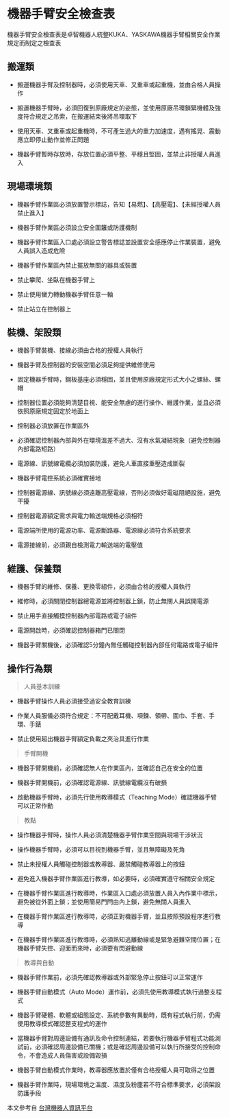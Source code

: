 # 機器手臂安全檢查表

機器手臂安全檢查表是卓智機器人統整KUKA、YASKAWA機器手臂相關安全作業規定而制定之檢查表

## 搬運類

* 搬運機器手臂及控制器時，必須使用天車、叉重車或起重機，並由合格人員操作

* 搬運機器手臂時，必須回復到原廠規定的姿態，並使用原廠吊環鎖緊機體及強度符合規定之吊索，在搬運結束後將吊環取下

* 使用天車、叉重車或起重機時，不可產生過大的重力加速度，遇有搖晃、震動應立即停止動作並修正問題

* 機器手臂暫時存放時，存放位置必須平整、平穩且堅固，並禁止非授權人員進入

## 現場環境類

* 機器手臂作業區必須放置警示標誌，告知【易燃】、【高壓電】、【未經授權人員禁止進入】

* 機器手臂作業區必須設立安全圍籬或防護機制

* 機器手臂作業區入口處必須設立警告標誌並設置安全感應停止作業裝置，避免人員誤入造成危險

* 機器手臂作業區內禁止擺放無關的器具或裝置

* 禁止攀爬、坐臥在機器手臂上

* 禁止使用蠻力轉動機器手臂任意一軸

* 禁止站立在控制器上

## 裝機、架設類

* 機器手臂裝機、接線必須由合格的授權人員執行

* 機器手臂及控制器的安裝空間必須足夠提供維修使用

* 固定機器手臂時，鋼板基座必須穩固，並且使用原廠規定形式大小之螺絲、螺帽

* 控制器位置必須能夠清楚目視、能安全無慮的進行操作、維護作業，並且必須依照原廠規定固定於地面上

* 控制器必須放置在作業區外

* 必須確認控制器內部與外在環境溫差不過大、沒有水氣凝結現象（避免控制器內部電路短路）

* 電源線、訊號線電纜必須加裝防護，避免人車直接重壓造成斷裂

* 機器手臂電控系統必須確實接地

* 控制器電源線、訊號線必須遠離高壓電線，否則必須做好電磁阻絕設施，避免干擾

* 控制器電源額定需求與電力輸送端規格必須相符

* 電源端所使用的電源功率、電源斷路器、電源線必須符合系統要求

* 電源接線前，必須親自檢測電力輸送端的電壓值

## 維護、保養類

* 機器手臂的維修、保養、更換零組件，必須由合格的授權人員執行

* 維修時，必須關閉控制器總電源並將控制器上鎖，防止無關人員誤開電源

* 禁止用手直接觸摸控制器內部電路或電子組件

* 電源開啟時，必須確認控制器箱門已關閉

* 機器手臂關機後，必須確認5分鐘內無任觸碰控制器內部任何電路或電子組件

## 操作行為類
>人員基本訓練
* 機器手臂操作人員必須接受過安全教育訓練

* 作業人員服儀必須符合規定：不可配戴耳機、項鍊、領帶、圍巾、手套、手環、手錶

* 禁止使用超出機器手臂額定負載之夾治具進行作業

>手臂開機
* 機器手臂開機前，必須確認無人在作業區內，並確認自己在安全的位置

* 機器手臂開機前，必須確認電源線、訊號線電纜沒有破損

* 啟動機器手臂時，必須先行使用教導模式（Teaching Mode）確認機器手臂可以正常作動

>教點
* 操作機器手臂時，操作人員必須清楚機器手臂作業空間與現場干涉狀況

* 操作機器手臂時，必須可以目視到機器手臂，並且無障礙及死角

* 禁止未授權人員觸碰控制器或教導器、嚴禁觸碰教導器上的按鈕

* 避免進入機器手臂作業區進行教導，如必要時，必須確實遵守相關安全規定

* 在機器手臂作業區進行教導時，作業區入口處必須放置人員入內作業中標示，避免被從外面上鎖；並使用簡易門閂由內上鎖，避免無關人員進入

* 在機器手臂作業區進行教導時，必須正對機器手臂，並且按照預設程序進行教導

* 在機器手臂作業區進行教導時，必須熟知逃離動線或是緊急避難空間位置；在機器手臂失控、迎面而來時，必須要有閃避動線

>教導與自動
* 機器手臂作業前，必須先確認教導器或外部緊急停止按鈕可以正常運作

* 機器手臂自動模式（Auto Mode）運作前，必須先使用教導模式執行過整支程式

* 機器手臂硬體、軟體或組態設定、系統參數有異動時，既有程式執行前，仍需使用教導模式確認整支程式的運作

* 當機器手臂對周邊設備有通訊及命令控制連結，若要執行機器手臂程式功能測試前，必須確認周邊設備已關機；或是確認周邊設備可以執行所接受的控制命令，不會造成人員傷害或設備毀損

* 機器手臂自動模式作業時，教導器應放置於僅有合格授權人員可取得之位置

* 機器手臂作業時，現場環境之溫度、濕度及粉塵若不符合標準要求，必須架設防護手段


本文參考自 [台灣機器人資訊平台](http://forum.wtech.com.tw/viewtopic.php?f=2&t=7)